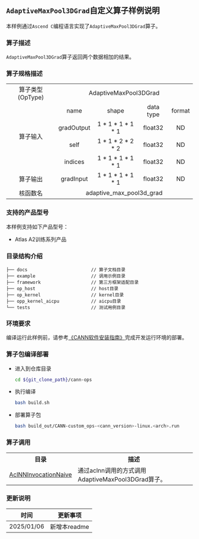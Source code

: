 ## `AdaptiveMaxPool3DGrad`自定义算子样例说明 
本样例通过`Ascend C`编程语言实现了`AdaptiveMaxPool3DGrad`算子。

### 算子描述
`AdaptiveMaxPool3DGrad`算子返回两个数据相加的结果。

### 算子规格描述
<table>
<tr><td rowspan="1" align="center">算子类型(OpType)</td><td colspan="4" align="center">AdaptiveMaxPool3DGrad</td></tr>
</tr>
<tr><td rowspan="9" align="center">算子输入</td><td align="center">name</td><td align="center">shape</td><td align="center">data type</td><td align="center">format</td></tr>
<tr><td align="center">gradOutput</td><td align="center">1 * 1 * 1 * 1 * 1</td><td align="center">float32</td><td align="center">ND</td></tr>
<tr><td align="center">self</td><td align="center">1 * 1 * 2 * 2 * 2</td><td align="center">float32</td><td align="center">ND</td></tr>
<tr><td align="center">indices</td><td align="center">1 * 1 * 1 * 1 * 1</td><td align="center">float32</td><td align="center">ND</td></tr>
<tr></tr>
<tr></tr>
<tr></tr>
<tr></tr>
<tr></tr>
</tr>
</tr>
<tr><td rowspan="1" align="center">算子输出</td><td align="center">gradInput</td><td align="center">1 * 1 * 1 * 1 * 1</td><td align="center">float32</td><td align="center">ND</td></tr>
</tr>
<tr><td rowspan="1" align="center">核函数名</td><td colspan="4" align="center">adaptive_max_pool3d_grad</td></tr>
</table>

### 支持的产品型号
本样例支持如下产品型号：
- Atlas A2训练系列产品

### 目录结构介绍
```
├── docs                        // 算子文档目录
├── example                     // 调用示例目录
├── framework                   // 第三方框架适配目录
├── op_host                     // host目录
├── op_kernel                   // kernel目录
├── opp_kernel_aicpu            // aicpu目录
└── tests                       // 测试用例目录
```

### 环境要求
编译运行此样例前，请参考[《CANN软件安装指南》](https://hiascend.com/document/redirect/CannCommunityInstSoftware)完成开发运行环境的部署。

### 算子包编译部署
  - 进入到仓库目录

    ```bash
    cd ${git_clone_path}/cann-ops
    ```

  - 执行编译

    ```bash
    bash build.sh
    ```

  - 部署算子包

    ```bash
    bash build_out/CANN-custom_ops-<cann_version>-linux.<arch>.run
    ```
### 算子调用
<table>
    <th>目录</th><th>描述</th>
    <tr>
        <td><a href="./examples/AclNNInvocationNaive"> AclNNInvocationNaive</td><td>通过aclnn调用的方式调用AdaptiveMaxPool3DGrad算子。</td>
    </tr>
</table>

### 更新说明
| 时间 | 更新事项 |
|----|------|
| 2025/01/06 | 新增本readme |